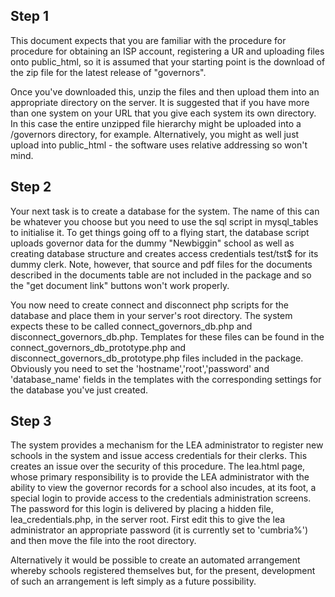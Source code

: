 ## Step 1

This document expects that you are familiar with the procedure for procedure for obtaining an ISP account, registering a UR and uploading files onto public_html, so it is assumed that your starting point is the download of the zip file for the latest release of "governors". 

Once you've downloaded this, unzip the files and then upload them into an appropriate directory on the server. It is suggested that if you have more than one system on your URL that you give each system its own directory. In this case the entire unzipped file hierarchy might be uploaded into a /governors directory, for example. Alternatively, you might as well just upload into public_html - the software uses relative addressing so won't mind.

## Step 2

Your next task is to create a database for the system. The name of this can be whatever you choose but you need to use the sql script in mysql_tables to initialise it. To get things going off to a flying start, the database script uploads governor data for the dummy "Newbiggin" school as well as creating database structure and creates access credentials test/tst$ for its dummy clerk. Note, however, that source and pdf files for the documents described in the documents table are not included in the package and so the "get document link" buttons won't work properly.

You now need to create connect and disconnect php scripts for the database and place them in your server's root directory. The system expects these to be called connect_governors_db.php and disconnect_governors_db.php. Templates for these files can be found in the connect_governors_db_prototype.php and disconnect_governors_db_prototype.php files included in the package. Obviously you need to set the 'hostname','root','password' and 'database_name' fields in the templates with the corresponding settings for the database you've just created.

## Step 3

The system provides a mechanism for the LEA administrator to register new schools in the system and issue access credentials for their clerks. This creates an issue over the security of this procedure.  The lea.html page, whose primary responsibility is to provide the LEA administrator with the ability to view the governor records for a school also incudes, at its foot, a special login to provide access to the credentials administration screens. The password for this login is delivered by placing a hidden file, lea_credentials.php, in the server root. First edit this to give the lea administrator an appropriate password (it is currently set to 'cumbria%') and then move the file into the root directory.

Alternatively it would be possible to create an automated arrangement whereby schools registered themselves but, for the present, development of such an arrangement is left simply as a future possibility.
